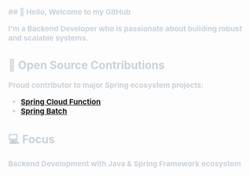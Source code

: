    <div style="text-align: left;"> 
    <div style="font-weight: 700; font-size: 15px; text-align: left; color: #c9d1d9;"> 
     ## 👋 Hello, Welcome to my GitHub
       
I'm a Backend Developer who is passionate about building robust and scalable systems.

## 🌟 Open Source Contributions

Proud contributor to major Spring ecosystem projects:

- [Spring Cloud Function](https://github.com/spring-cloud/spring-cloud-function)
- [Spring Batch](https://github.com/spring-projects/spring-batch)

## 💻 Focus
Backend Development with Java & Spring Framework ecosystem
     </div> 
<!--      ![Top Langs](https://github-readme-stats.vercel.app/api/top-langs/?username=kjg&layout=compact) -->
<!--      [![Top Langs](https://github-readme-stats.vercel.app/api/top-langs/?username=anuraghazra)](https://github.com/anuraghazra/github-readme-stats) --> 
    
